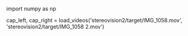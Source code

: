 import numpy as np


cap_left, cap_right = load_videos('stereovision2/target/IMG_1058.mov', 'stereovision2/target/IMG_1058 2.mov')